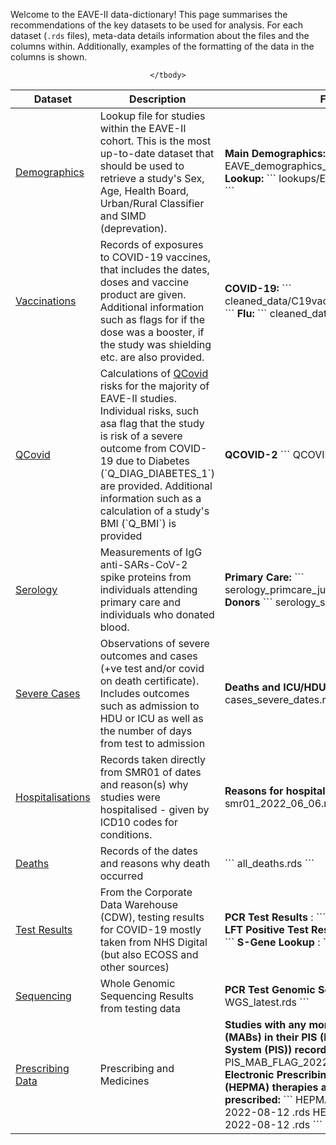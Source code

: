 <style> 
.md-sidebar--secondary { display: none !important; } 
</style>

Welcome to the EAVE-II data-dictionary! This page summarises the recommendations of the key datasets to be used for analysis.
For each dataset (`.rds` files), meta-data details information about the files and the columns within. Additionally, examples of the formatting of the data in the columns is shown.

<center>

<table>
	<thead>
		<tr>
			<th> Dataset </th>
            <th> Description </th>
			<th style="width:250px"> File(s) </th>
		</tr>
	</thead>
	<tbody>
		<tr>
			<td> <a class='md-button' href='demographics'> Demographics </a> </td>
			<td> Lookup file for studies within the EAVE-II cohort. This is the most up-to-date dataset that should be used to retrieve a study's Sex, Age, Health Board, Urban/Rural Classifier and SIMD (deprevation). </td>
			<td>
			<b> Main Demographics: </b>
			```
			EAVE_demographics_SK.rds
			``` 
			<b> Ethnicity Lookup: </b>
			```
			lookups/EAVE_Ethnicity_2022.rds
			```
			</td>
		</tr>
		<tr>
			<td> <a class='md-button' href='vaccines'> Vaccinations</a> </td>
			<td> 
			Records of exposures to COVID-19 vaccines, that includes the dates, doses and vaccine product are given. Additional information such as flags for if the dose was a booster, if the study was shielding etc. are also provided. 
			</td>
			<td>
			<b> COVID-19: </b>
			```
			cleaned_data/C19vaccine_dvprod_cleaned.rds
			```			
			<b> Flu: </b>
			```
			cleaned_data/fluvaccine.rds
			```
			</td>
		</tr>
		<tr>
			<td> <a class='md-button' href='qcovid'> QCovid </a> </td>
			<td> 
			Calculations of <a href='https://qcovid.org/'> QCovid </a> risks for the majority of EAVE-II studies. Individual risks, such asa flag that the study is risk of a severe outcome from COVID-19 due to Diabetes (`Q_DIAG_DIABETES_1`) are provided. Additional information such as a calculation of a study's BMI (`Q_BMI`) is provided
			</td>
			<td>
			<b> QCOVID-2 </b>
			```
			 QCOVID_feb22.rds
			```
			</td>
		</tr>
		<tr>
			<td> <a class='md-button' href='serology'> Serology </a> </td>
			<td> 
			Measurements of IgG anti-SARs-CoV-2 spike proteins from individuals attending primary care and individuals who donated blood.
			</td>
			<td>
			<b> Primary Care: </b>
			```
			serology_primcare_july22_v3.rds
			```
			<b> Blood Donors </b>
			```
			serology_snbts_july22_v3.rds
			```
			</td>
		</tr>
		<tr>
			<td> <a class='md-button' href='severe-cases'>Severe Cases </a> </td>
			<td> 
			Observations of severe outcomes and cases (+ve test and/or covid on death certificate). Includes outcomes such as admission to HDU or ICU as well as the number of days from test to admission 
			</td>
			<td>
			<b> Deaths and ICU/HDU admissions </b>:
			```
			cases_severe_dates.rds
			```
			</td>
		</tr>
		<tr>
			<td> <a class='md-button' href='hospitalisations'> Hospitalisations </a> </td>
			<td> 
			Records taken directly from SMR01 of dates and reason(s) why studies were hospitalised - given by ICD10 codes for conditions.
			</td>
			<td>
			<b> Reasons for hospital admissions </b>:
			```
			smr01_2022_06_06.rds
			```
			</td>
		</tr>
		<tr>
			<td> <a class='md-button' href='deaths'> Deaths </a> </td>
			<td> 
			Records of the dates and reasons why death occurred 
			</td>
			<td>
			```
			all_deaths.rds
			```
			</td>
		</tr>
		<tr>
			<td> <a class='md-button' href='testing'> Test Results </a> </td>
			<td> 
				From the Corporate Data Warehouse (CDW), testing results for COVID-19 mostly taken from NHS Digital (but also ECOSS and other sources)
			</td>
			<td>
			<b> PCR Test Results </b>:
			```
			CDW_deduped.rds
			```
			<b> LFT Positive Test Results </b>:
			```
			lft_positives.rds
			```
            <b> S-Gene Lookup </b>:
			```
			omicron_ctvals.rds
			```
			</td>
		</tr>
		<tr>
			<td> <a class='md-button' href='sequencing'> Sequencing</a> </td>
			<td> 
			Whole Genomic Sequencing Results from testing data
			</td>
			<td>
			<b> PCR Test Genomic Sequencing </b>:
			```
			WGS_latest.rds
			```
			</td>
		</tr>
		<tr>
            <td> <a class='md-button' href='prescribing'> Prescribing Data </a> </td>
			<td> 
			Prescribing and Medicines
			</td>
			<td>
               <b> Studies with any monoclonal antibodies (MABs) in their PIS (Prescribing Information System (PIS)) records </b>:
		       ```
			   PIS_MAB_FLAG_2022-06-08.rds
			   ```
			   <b> Hospital Electronic Prescribing and Medicines (HEPMA) therapies administered and prescribed:</b>
			   ```
               HEPMA_mABsAVs_admin_ 2022-08-12 .rds
               HEPMA_mABsAVs_prescr_ 2022-08-12 .rds
			   ```
			</td>
		</tr>
		
	</tbody>
</table>




</center>
